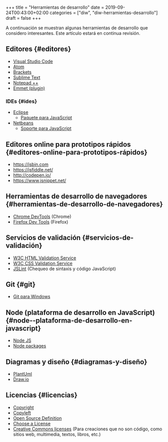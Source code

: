 +++
title = "Herramientas de desarrollo"
date = 2019-09-24T00:43:00+02:00
categories = ["diw", "diw-herramientas-desarrollo"]
draft = false
+++

A continuación se muestran algunas herramientas de desarrollo que considero interesantes. Este artículo estará en continua revisión.

<!--more-->


## Editores {#editores}

-   [Visual Studio Code](https://code.visualstudio.com/)
-   [Atom](https://atom.io/)
-   [Brackets](http://brackets.io/)
-   [Sublime Text](https://www.sublimetext.com/)
-   [Notepad ++](https://notepad-plus-plus.org/)
-   [Emmet (plugin)](http://emmet.io/)


### IDEs {#ides}

-   [Eclipse](http://www.eclipse.org)
    -   [Paquete para JavaScript](http://www.eclipse.org/downloads/packages/eclipse-ide-javascript-web-developers/indigosr2)
-   [Netbeans](https://netbeans.org)
    -   [Soporte para JavaScript](https://netbeans.org/kb/73/ide/javascript-editor.html)


## Editores online para prototipos rápidos {#editores-online-para-prototipos-rápidos}

-   <https://jsbin.com>
-   <https://jsfiddle.net/>
-   <http://codepen.io/>
-   <https://www.jsnippet.net/>


## Herramientas de desarrollo de navegadores {#herramientas-de-desarrollo-de-navegadores}

-   [Chrome DevTools](https://developers.google.com/web/tools/chrome-devtools/) (Chrome)
-   [Firefox Dev Tools](https://developer.mozilla.org/es/docs/Tools) (Firefox)


## Servicios de validación {#servicios-de-validación}

-   [W3C HTML Validation Service](https://validator.w3.org/)
-   [W3C CSS Validation Service](https://jigsaw.w3.org/css-validator/)
-   [JSLint](http://www.jslint.com) (Chequeo de sintaxis y código JavaScript)


## Git {#git}

-   [Git para Windows](https://git-scm.com/download/win)


## Node (plataforma de desarrollo en JavaScript) {#node--plataforma-de-desarrollo-en-javascript}

-   [Node JS](https://nodejs.org/en/)
-   [Node packages](https://www.npmjs.com/)


## Diagramas y diseño {#diagramas-y-diseño}

-   [PlantUml](http://plantuml.com)
-   [Draw.io](https://draw.io)


## Licencias {#licencias}

-   [Copyright](https://en.wikipedia.org/wiki/Copyright)
-   [Copyleft](https://en.wikipedia.org/wiki/Copyleft)
-   [Open Source Definition](https://opensource.org/osd.html)
-   [Choose a License](http://choosealicense.com)
-   [Creative Commons licenses](https://creativecommons.org/share-your-work/) (Para creaciones que no son código, como sitios web, multimedia, textos, libros, etc.)
